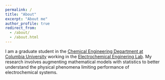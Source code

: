 ```yaml
---
permalink: /
title: "About"
excerpt: "About me"
author_profile: true
redirect_from: 
  - /about/
  - /about.html
---
```


I am a graduate student in the [Chemical Engineering Department at Columbia University](https://cheme.columbia.edu/) working in the [Electrochemical Enginering Lab](https://electrochem-lab.cheme.columbia.edu/). My research involves augmenting mathematical models with statistics to better understand the physical phenomena limiting performance of electrochemical systems.
